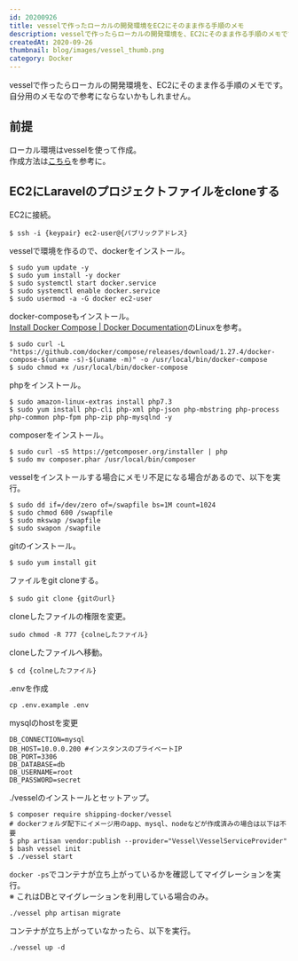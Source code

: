 ```yaml
---
id: 20200926
title: vesselで作ったローカルの開発環境をEC2にそのまま作る手順のメモ
description: vesselで作ったらローカルの開発環境を、EC2にそのまま作る手順のメモです。
createdAt: 2020-09-26
thumbnail: blog/images/vessel_thumb.png
category: Docker
---
```

vesselで作ったらローカルの開発環境を、EC2にそのまま作る手順のメモです。  
自分用のメモなので参考にならないかもしれません。

## 前提
ローカル環境はvesselを使って作成。  
作成方法は[こちら](https://www.nogson.blog/entry/2020/07/11/110515)を参考に。


## EC2にLaravelのプロジェクトファイルをcloneする

EC2に接続。
```
$ ssh -i {keypair} ec2-user@{パブリックアドレス}
```

vesselで環境を作るので、dockerをインストール。

```
$ sudo yum update -y
$ sudo yum install -y docker
$ sudo systemctl start docker.service
$ sudo systemctl enable docker.service
$ sudo usermod -a -G docker ec2-user
```

docker-composeもインストール。  
[Install Docker Compose | Docker Documentation](https://docs.docker.com/compose/install/#install-compose)のLinuxを参考。

```
$ sudo curl -L "https://github.com/docker/compose/releases/download/1.27.4/docker-compose-$(uname -s)-$(uname -m)" -o /usr/local/bin/docker-compose
$ sudo chmod +x /usr/local/bin/docker-compose
```

phpをインストール。

```
$ sudo amazon-linux-extras install php7.3
$ sudo yum install php-cli php-xml php-json php-mbstring php-process php-common php-fpm php-zip php-mysqlnd -y
```

composerをインストール。

```
$ sudo curl -sS https://getcomposer.org/installer | php
$ sudo mv composer.phar /usr/local/bin/composer
```

vesselをインストールする場合にメモリ不足になる場合があるので、以下を実行。

```
$ sudo dd if=/dev/zero of=/swapfile bs=1M count=1024
$ sudo chmod 600 /swapfile
$ sudo mkswap /swapfile
$ sudo swapon /swapfile
```

gitのインストール。

```
$ sudo yum install git
```

ファイルをgit cloneする。

```
$ sudo git clone {gitのurl}
```

cloneしたファイルの権限を変更。

```
sudo chmod -R 777 {colneしたファイル}
```

cloneしたファイルへ移動。

```
$ cd {colneしたファイル}
```

.envを作成

```
cp .env.example .env
```

mysqlのhostを変更

```
DB_CONNECTION=mysql
DB_HOST=10.0.0.200 #インスタンスのプライベートIP
DB_PORT=3306
DB_DATABASE=db
DB_USERNAME=root
DB_PASSWORD=secret
```

./vesselのインストールとセットアップ。

```
$ composer require shipping-docker/vessel
# dockerフォルダ配下にイメージ用のapp、mysql、nodeなどが作成済みの場合は以下は不要
$ php artisan vendor:publish --provider="Vessel\VesselServiceProvider"
$ bash vessel init
$ ./vessel start
```

`docker -ps`でコンテナが立ち上がっているかを確認してマイグレーションを実行。  
※ これはDBとマイグレーションを利用している場合のみ。

```
./vessel php artisan migrate
```

コンテナが立ち上がっていなかったら、以下を実行。

```
./vessel up -d
```

